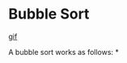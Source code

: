 # Bubble Sort
[gif](https://upload.wikimedia.org/wikipedia/commons/0/06/Bubble-sort.gif)

A bubble sort works as follows:
* 

